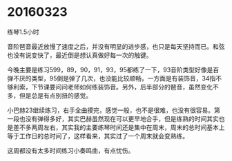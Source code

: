 # 20160323

练琴1.5小时

音阶琶音最近放慢了速度之后，并没有明显的进步感，也只是每天坚持而已。和弦也没有说变快了，最近倒是想认真做好每一次的触键。

今晚主要是练习599，89，90，91，93，95都练了一下，93音阶类型好像是百弹不厌的类型，95倒是弹了几次，也没能比较顺畅，一方面是有装饰音，34指不够利索，下节课要问问老师如何练装饰音。另外，后半部分的琶音，虽然变化不多，但是总是有点别扭的感觉。

小巴赫23继续练习，右手全曲摸完，感觉一般，也不是很难，也没有很容易。第一段也没有弹得多好，其实巴赫虽然现在可以更早地合手，但是练熟的时间其实也是差不多两周左右，其实我的主要练琴时间还是集中在周末，周末的总时间基本上等于工作日的总时间了，这样看来，其实过了一个周末就会变熟练。

这周都没有太多时间练习小奏鸣曲，有点忧伤。